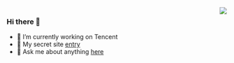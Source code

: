 <a href="#">
  <img align="right" src="https://github-readme-stats.vercel.app/api?username=chrrg&&hide_border=true&count_private=true&show_icons=true&include_all_commits=true">
</a>

### Hi there 👋

<!--
**chrrg/chrrg** is a ✨ _special_ ✨ repository because its `README.md` (this file) appears on your GitHub profile.

Here are some ideas to get you started:

- 🔭 I’m currently working on ...
- 🌱 I’m currently learning ...
- 👯 I’m looking to collaborate on ...
- 🤔 I’m looking for help with ...
- 💬 Ask me about ...
- 📫 How to reach me: ...
- 😄 Pronouns: ...
- ⚡ Fun fact: ...
  -->

- 🔭 I’m currently working on Tencent
- 👋 My secret site [entry](http://www.chrrg.cn/)
- 💬 Ask me about anything [here](https://github.com/chrrg/chrrg/issues)
